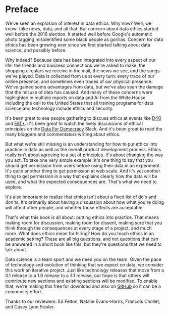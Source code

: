 Preface
=======

We've seen an explosion of interest in data ethics. Why now? Well, we
know: fake news, data, and all that. But concern about data ethics
started well before the 2016 election. It started well before Google's
automatic photo tagging misidentified some black people as gorillas.
Concern for data ethics has been growing ever since we first started
talking about data science, and possibly before.

Why indeed? Because data has been integrated into every aspect of our
life: the friends and business connections we're asked to make, the
shopping circulars we receive in the mail, the news we see, and the
songs we've played. Data is collected from us at every turn: every trace
of our online presence, and sometimes even traces of our physical
presence. We've gained some advantages from data, but we've also seen
the damage that the misuse of data has caused. And many of these
concerns were highlighted in multiple reports on data and AI from the
White House including the call to the United States that all training
programs for data science and technology include ethics and security.

It's been great to see people gathering to discuss ethics at events
like [D4G](https://www.bloomberg.com/company/d4gx/) and
[FAT\*](https://fatconference.org/). It's been great to watch the
lively discussions of ethical principles on the [Data For
Democracy](https://datafordemocracy.slack.com/) Slack. And it's been
great to read the many bloggers and commentators writing about ethics.

But what we're still missing is an understanding for how to put ethics
into practice in data as well as the overall product development
process. Ethics really isn't about agreeing to a set of principles.
It's about changing the way you act. To take one very simple example:
it's one thing to say that you should get permission from users before
using their data in an experiment. It's quite another thing to get
permission at web scale. And it's yet another thing to get permission
in a way that explains clearly how the data will be used, and what the
expected consequences are. That's what we need to explore.

It's also important to realize that ethics isn't about a fixed list of
do's and don'ts. It's primarily about having a discussion about how
what you're doing will affect other people, and whether those effects
are acceptable.

That's what this book is all about: putting ethics into practice. That
means making room for discussion, making room for dissent, making sure
that you think through the consequences at every stage of a project, and
much more. What does ethics mean for hiring? How do you teach ethics in
an academic setting? These are all big questions, and not questions that
can be answered in a short book like this, but they're questions that
we need to talk about.

Data science is a team sport and we need you on the team. Given the pace
of technology and evolution of thinking that we expect on data, we
consider this work an iterative project. Just like technology releases
that move from a 0.1 release to a 1.0 release to a 3.1 release, our hope
is that others will contribute new sections and existing sections will
be modified. To enable that, we're making this free for download and
also on [GitHub](https://github.com/oreillymedia/ethics-datascience/) so
it can be a community effort.

Thanks to our reviewers: Ed Felton, Natalie Evans-Harris, François
Chollet, and Casey Lynn Fiesler.

